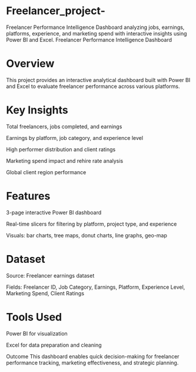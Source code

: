 # Freelancer_project-
Freelancer Performance Intelligence Dashboard analyzing jobs, earnings, platforms, experience, and marketing spend with interactive insights using Power BI and Excel.
Freelancer Performance Intelligence Dashboard

# Overview
This project provides an interactive analytical dashboard built with Power BI and Excel to evaluate freelancer performance across various platforms.

# Key Insights
Total freelancers, jobs completed, and earnings

Earnings by platform, job category, and experience level

High performer distribution and client ratings

Marketing spend impact and rehire rate analysis

Global client region performance

# Features
3-page interactive Power BI dashboard

Real-time slicers for filtering by platform, project type, and experience

Visuals: bar charts, tree maps, donut charts, line graphs, geo-map

#  Dataset
Source: Freelancer earnings dataset

Fields: Freelancer ID, Job Category, Earnings, Platform, Experience Level, Marketing Spend, Client Ratings

# Tools Used
Power BI for visualization

Excel for data preparation and cleaning

 Outcome
This dashboard enables quick decision-making for freelancer performance tracking, marketing effectiveness, and strategic planning.

